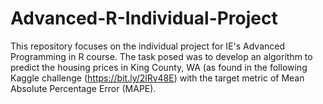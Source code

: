 # Advanced-R-Individual-Project

This repository focuses on the individual project for IE's Advanced Programming in R course. The task posed was to develop an algorithm to predict the housing prices in King County, WA (as found in the following Kaggle challenge (https://bit.ly/2lRv48E) with the target metric of Mean Absolute Percentage Error (MAPE).
